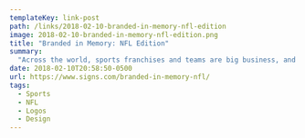 ```yaml
---
templateKey: link-post
path: /links/2018-02-10-branded-in-memory-nfl-edition
image: 2018-02-10-branded-in-memory-nfl-edition.png
title: "Branded in Memory: NFL Edition"
summary:
  "Across the world, sports franchises and teams are big business, and in the U.S., the National Football League is king. The 32 teams that make up the NFL are worth slightly less than every club in the MLB and NBA combined."
date: 2018-02-10T20:58:50-0500
url: https://www.signs.com/branded-in-memory-nfl/
tags:
  - Sports
  - NFL
  - Logos
  - Design
---
```

